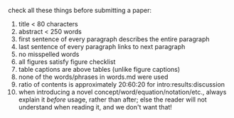 check all these things before submitting a paper:

1. title < 80 characters
2. abstract < 250 words
3. first sentence of every paragraph describes the entire paragraph
3. last sentence of every paragraph links to next paragraph
4. no misspelled words
5. all figures satisfy figure checklist
6. table captions are above tables (unlike figure captions)
7. none of the words/phrases in words.md were used
8. ratio of contents is approximately 20:60:20 for intro:results:discussion
9. when introducing a novel concept/word/equation/notation/etc., always explain it *before* usage, rather than after; else the reader will not understand when reading it, and we don't want that!
